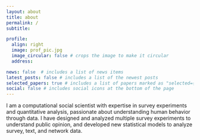 ```yaml
---
layout: about
title: about
permalink: /
subtitle: 

profile:
  align: right
  image: prof_pic.jpg
  image_circular: false # crops the image to make it circular
  address: 

news: false  # includes a list of news items
latest_posts: false # includes a list of the newest posts
selected_papers: true # includes a list of papers marked as "selected={true}"
social: false # includes social icons at the bottom of the page
---
```

>
>
>
I am a computational social scientist with expertise in survey experiments and
quantitative analysis, passionate about understanding human behavior through data. 
I have designed and analyzed multiple survey experiments to understand public
opinion, and developed new statistical models to analyze survey, text, and network data.
